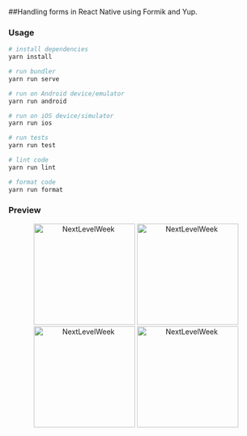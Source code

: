 ##Handling forms in React Native using Formik and Yup.

### Usage

```sh
# install dependencies
yarn install

# run bundler
yarn run serve

# run on Android device/emulator
yarn run android

# run on iOS device/simulator
yarn run ios

# run tests
yarn run test

# lint code
yarn run lint

# format code
yarn run format
```

### Preview

<p align="center">
  <img alt="NextLevelWeek" src="https://user-images.githubusercontent.com/14766255/165955995-52f6bed4-5bbe-4b38-a89c-41d0c5417b4d.png" width="200px">

  <img alt="NextLevelWeek" src="https://user-images.githubusercontent.com/14766255/165957662-0c3f1a1a-69c7-4853-b8a4-30429f2f41bb.png" width="200px">

  <img alt="NextLevelWeek" src="https://user-images.githubusercontent.com/14766255/165956058-27a8c34f-9302-46a6-be06-5264c410cb3b.png" width="200px">

  <img alt="NextLevelWeek" src="https://user-images.githubusercontent.com/14766255/165957678-c1839593-385b-4067-a1cc-d35fcfa2d215.png" width="200px">
</p>
